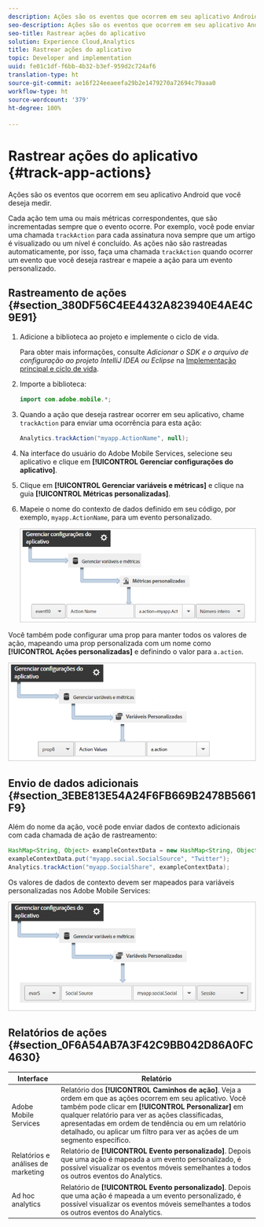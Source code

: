 ```yaml
---
description: Ações são os eventos que ocorrem em seu aplicativo Android que você deseja medir.
seo-description: Ações são os eventos que ocorrem em seu aplicativo Android que você deseja medir.
seo-title: Rastrear ações do aplicativo
solution: Experience Cloud,Analytics
title: Rastrear ações do aplicativo
topic: Developer and implementation
uuid: fe01c1df-f6bb-4b32-b3ef-959d2c724af6
translation-type: ht
source-git-commit: ae16f224eeaeefa29b2e1479270a72694c79aaa0
workflow-type: ht
source-wordcount: '379'
ht-degree: 100%

---
```



# Rastrear ações do aplicativo {#track-app-actions}

Ações são os eventos que ocorrem em seu aplicativo Android que você deseja medir.

Cada ação tem uma ou mais métricas correspondentes, que são incrementadas sempre que o evento ocorre. Por exemplo, você pode enviar uma chamada `trackAction` para cada assinatura nova sempre que um artigo é visualizado ou um nível é concluído. As ações não são rastreadas automaticamente, por isso, faça uma chamada `trackAction` quando ocorrer um evento que você deseja rastrear e mapeie a ação para um evento personalizado.

## Rastreamento de ações {#section_380DF56C4EE4432A823940E4AE4C9E91}

1. Adicione a biblioteca ao projeto e implemente o ciclo de vida.

   Para obter mais informações, consulte *Adicionar o SDK e o arquivo de configuração ao projeto IntelliJ IDEA ou Eclipse* na [Implementação principal e ciclo de vida](/help/android/getting-started/dev-qs.md).

1. Importe a biblioteca:

   ```java
   import com.adobe.mobile.*;
   ```

1. Quando a ação que deseja rastrear ocorrer em seu aplicativo, chame `trackAction` para enviar uma ocorrência para esta ação:

   ```java
   Analytics.trackAction("myapp.ActionName", null);
   ```

1. Na interface do usuário do Adobe Mobile Services, selecione seu aplicativo e clique em **[!UICONTROL Gerenciar configurações do aplicativo]**.
1. Clique em **[!UICONTROL Gerenciar variáveis e métricas]** e clique na guia **[!UICONTROL Métricas personalizadas]**.

1. Mapeie o nome do contexto de dados definido em seu código, por exemplo, `myapp.ActionName`, para um evento personalizado.

   ![](assets/map-event-context-data.png)

Você também pode configurar uma prop para manter todos os valores de ação, mapeando uma prop personalizada com um nome como **[!UICONTROL Ações personalizadas]** e definindo o valor para `a.action`.

![](assets/map-custom-prop.png)

## Envio de dados adicionais {#section_3EBE813E54A24F6FB669B2478B5661F9}

Além do nome da ação, você pode enviar dados de contexto adicionais com cada chamada de ação de rastreamento:

```java
HashMap<String, Object> exampleContextData = new HashMap<String, Object>(); 
exampleContextData.put("myapp.social.SocialSource", "Twitter"); 
Analytics.trackAction("myapp.SocialShare", exampleContextData);
```

Os valores de dados de contexto devem ser mapeados para variáveis personalizadas nos Adobe Mobile Services:

![](assets/map-variable-context-action.png)

## Relatórios de ações {#section_0F6A54AB7A3F42C9BB042D86A0FC4630}

| Interface | Relatório |
|--- |--- |
| Adobe Mobile Services | Relatório dos **[!UICONTROL Caminhos de ação]**.  Veja a ordem em que as ações ocorrem em seu aplicativo. Você também pode clicar em **[!UICONTROL Personalizar]** em qualquer relatório para ver as ações classificadas, apresentadas em ordem de tendência ou em um relatório detalhado, ou aplicar um filtro para ver as ações de um segmento específico. |
| Relatórios e análises de marketing | Relatório de **[!UICONTROL Evento personalizado]**. Depois que uma ação é mapeada a um evento personalizado, é possível visualizar os eventos móveis semelhantes a todos os outros eventos do Analytics. |
| Ad hoc analytics | Relatório de **[!UICONTROL Evento personalizado]**. Depois que uma ação é mapeada a um evento personalizado, é possível visualizar os eventos móveis semelhantes a todos os outros eventos do Analytics. |


